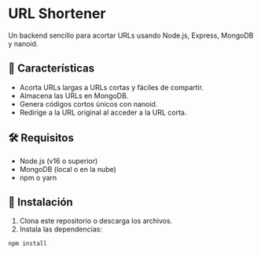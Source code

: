 # URL Shortener

Un backend sencillo para acortar URLs usando Node.js, Express, MongoDB y nanoid.

## 📌 Características

- Acorta URLs largas a URLs cortas y fáciles de compartir.
- Almacena las URLs en MongoDB.
- Genera códigos cortos únicos con nanoid.
- Redirige a la URL original al acceder a la URL corta.

## 🛠 Requisitos

- Node.js (v16 o superior)
- MongoDB (local o en la nube)
- npm o yarn

## 🚀 Instalación

1. Clona este repositorio o descarga los archivos.
2. Instala las dependencias:

```bash
npm install
